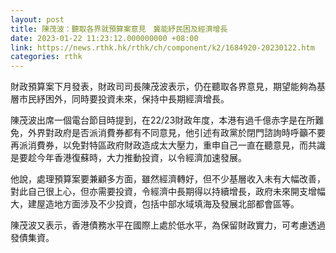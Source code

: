 ```yaml
---
layout: post
title: 陳茂波：聽取各界就預算案意見　冀能紓民困及經濟增長
date: 2023-01-22 11:23:12.000000000 +08:00
link: https://news.rthk.hk/rthk/ch/component/k2/1684920-20230122.htm
categories: rthk
---
```


財政預算案下月發表，財政司司長陳茂波表示，仍在聽取各界意見，期望能夠為基層巿民紓困外，同時要投資未來，保持中長期經濟增長。

陳茂波出席一個電台節目時提到，在22/23財政年度，本港有過千億赤字是在所難免，外界對政府是否派消費券都有不同意見，他引述有政黨於閉門諮詢時呼籲不要再派消費券，以免對特區政府財政造成太大壓力，重申自己一直在聽意見，而共識是要趁今年香港復蘇時，大力推動投資，以令經濟加速發展。

他說，處理預算案要兼顧多方面，雖然經濟轉好，但不少基層收入未有大幅改善，對此自己很上心，但亦需要投資，令經濟中長期得以持續增長，政府未來開支增幅大，建屋造地方面涉及不少投資，包括中部水域填海及發展北部都會區等。

陳茂波又表示，香港債務水平在國際上處於低水平，為保留財政實力，可考慮透過發債集資。
